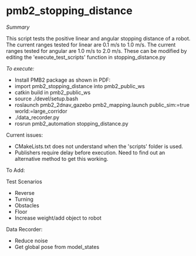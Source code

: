 # pmb2_stopping_distance

*Summary*

This script tests the positive linear and angular stopping distance of a robot. 
The current ranges tested for linear are 0.1 m/s to 1.0 m/s.
The current ranges tested for angular are 1.0 m/s to 2.0 m/s.
These can be modified by editing the 'execute_test_scripts' function in stopping_distance.py

*To execute:*

* Install PMB2 package as shown in PDF:
* import pmb2_stopping_distance into pmb2_public_ws
* catkin build in pmb2_public_ws
* source ./devel/setup.bash
* roslaunch pmb2_2dnav_gazebo pmb2_mapping.launch public_sim:=true world:=large_corridor
* ./data_recorder.py
* rosrun pmb2_automation stopping_distance.py


Current issues:

* CMakeLists.txt does not understand when the 'scripts' folder is used.
* Publishers require delay before execution. Need to find out an alternative method to get this working.

To Add:

Test Scenarios
* Reverse
* Turning
* Obstacles
* Floor
* Increase weight/add object to robot

Data Recorder:

* Reduce noise
* Get global pose from model_states

